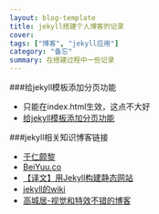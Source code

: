 ```yaml
---
layout: blog-template
title: jekyll搭建个人博客的记录
cover: 
tags: ["博客", "jekyll应用"]
category: "备忘"
summary: 在搭建过程中一些记录
---
```


###给jekyll模板添加分页功能
- 只能在index.html生效，这点不大好
- [给jekyll模板添加分页功能](https://github.com/mojombo/jekyll/wiki/Pagination)

###jekyll相关知识博客链接
- [于仁颇黎](http://www.brucebot.com/2012/03/blog_with_jekyll_and_markdown/)
- [BeiYuu.co](http://beiyuu.com/github-pages/)
- [【译文】用Jekyll构建静态网站](http://www.cnblogs.com/TheGrandDesign/articles/2573386.html)
- [jekyll的wiki](https://github.com/mojombo/jekyll/wiki/_pages)
- [高城居-视觉和特效不错的博客](http://joshua-leung.me/index.html)



